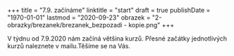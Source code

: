 +++
title = "7.9. začínáme"
linktitle = "start"
draft = true
publishDate = "1970-01-01"
lastmod = "2020-09-23"
obrazek = "2-obrazky/brezanek/brezanek_bezpozadi - kopie.png"
+++

V týdnu od 7.9.2020 nám začíná většina kurzů. Přesné začátky jednotlivých kurzů naleznete v mailu.Těšíme se na Vás.
